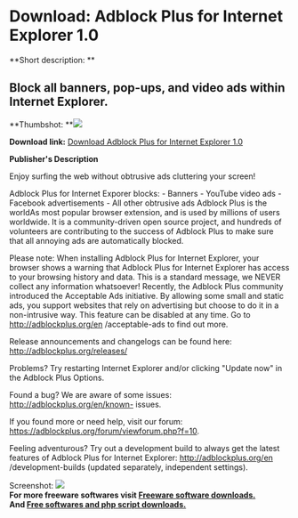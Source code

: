 # Download: Adblock Plus for Internet Explorer 1.0

**Short description: **

## Block all banners, pop-ups, and video ads within Internet Explorer.

  
**Thumbshot: **![](http://www.freewarefiles.com/screenshot/adblockplusie_md.jpg)   
  
**Download link:** [Download Adblock Plus for Internet Explorer 1.0](http://freesoftwares.boysofts.com/Adblock-Plus-for-Internet-Explorer_program_90578.html)  
  

**Publisher's Description**  
  

Enjoy surfing the web without obtrusive ads cluttering your screen!

Adblock Plus for Internet Exporer blocks: - Banners - YouTube video ads -
Facebook advertisements - All other obtrusive ads Adblock Plus is the worldAs
most popular browser extension, and is used by millions of users worldwide. It
is a community-driven open source project, and hundreds of volunteers are
contributing to the success of Adblock Plus to make sure that all annoying ads
are automatically blocked.

Please note: When installing Adblock Plus for Internet Explorer, your browser
shows a warning that Adblock Plus for Internet Explorer has access to your
browsing history and data. This is a standard message, we NEVER collect any
information whatsoever! Recently, the Adblock Plus community introduced the
Acceptable Ads initiative. By allowing some small and static ads, you support
websites that rely on advertising but choose to do it in a non-intrusive way.
This feature can be disabled at any time. Go to http://adblockplus.org/en
/acceptable-ads to find out more.

Release announcements and changelogs can be found here:
http://adblockplus.org/releases/

Problems? Try restarting Internet Explorer and/or clicking "Update now" in the
Adblock Plus Options.

Found a bug? We are aware of some issues: http://adblockplus.org/en/known-
issues.

If you found more or need help, visit our forum:
https://adblockplus.org/forum/viewforum.php?f=10.

Feeling adventurous? Try out a development build to always get the latest
features of Adblock Plus for Internet Explorer: http://adblockplus.org/en
/development-builds (updated separately, independent settings).

  
  
Screenshot: ![](http://www.freewarefiles.com/screenshot/adblockplusie.jpg)  
**For more freeware softwares visit [Freeware software downloads.](http://freesoftwares.boysofts.com/)**   
**And [Free softwares and php script downloads.](http://www.boysofts.com/)**

